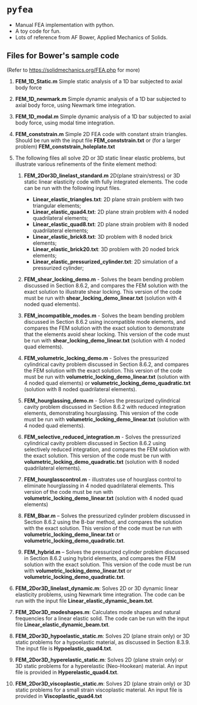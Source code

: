 # `pyfea`

- Manual FEA implementation with python.
- A toy code for fun.
- Lots of reference from AF Bower, Applied Mechanics of Solids.

## Files for Bower's sample code

(Refer to https://solidmechanics.org/FEA.php for more)

1. **FEM_1D_Static.m** Simple static analysis of a 1D bar subjected to axial body force
2. **FEM_1D_newmark.m** Simple dynamic analysis of a 1D bar subjected to axial body force, using Newmark time integration.
3. **FEM_1D_modal.m**  Simple dynamic analysis of a 1D bar subjected to axial body force, using modal time integration.
4. **FEM_conststrain.m**   Simple 2D FEA code with constant strain triangles.  Should be run with the input file **FEM_conststrain.txt** or (for a larger problem) **FEM_conststrain_holeplate.txt**
5. The following files all solve 2D or 3D static linear elastic problems, but illustrate various refinements of the finite element method:
    1. **FEM_2Dor3D_linelast_standard.m** 2D(plane strain/stress) or 3D static linear elasticity code with fully integrated elements. The code can be run with the following input files.

        - **Linear_elastic_triangles.txt**: 2D plane strain problem with two triangular elements;
        - **Linear_elastic_quad4.txt**: 2D plane strain problem with 4 noded quadrilateral elements;
        - **Linear_elastic_quad8.txt**: 2D plane strain problem with 8 noded quadrilateral elements;
        - **Linear_elastic_brick8.txt**: 3D problem with 8 noded brick elements;
        - **Linear_elastic_brick20.txt**: 3D problem with 20 noded brick elements;
        - **Linear_elastic_pressurized_cylinder.txt**: 2D simulation of a pressurized cylinder;
    2. **FEM_shear_locking_demo.m** - Solves the beam bending problem discussed in Section 8.6.2, and compares the FEM solution with the exact solution to illustrate shear locking. This version of the code must be run with **shear_locking_demo_linear.txt** (solution with 4 noded quad elements).

    3. **FEM_incompatible_modes.m** - Solves the beam bending problem discussed in Section 8.6.2 using incompatible mode elements, and compares the FEM solution with the exact solution to demonstrate that the elements avoid shear locking. This version of the code must be run with **shear_locking_demo_linear.txt** (solution with 4 noded quad elements).

    4. **FEM_volumetric_locking_demo.m** - Solves the pressurized cylindrical cavity problem discussed in Section 8.6.2, and compares the FEM solution with the exact solution. This version of the code must be run with **volumetric_locking_demo_linear.txt** (solution with 4 noded quad elements) or **volumetric_locking_demo_quadratic.txt** (solution with 8 noded quadrilateral elements).

    5. **FEM_hourglassing_demo.m** - Solves the pressurized cylindrical cavity problem discussed in Section 8.6.2 with reduced integration elements, demonstrating hourglassing. This version of the code must be run with **volumetric_locking_demo_linear.txt** (solution with 4 noded quad elements).

    6. **FEM_selective_reduced_integration.m** - Solves the pressurized cylindrical cavity problem discussed in Section 8.6.2 using selectively reduced integration, and compares the FEM solution with the exact solution. This version of the code must be run with **volumetric_locking_demo_quadratic.txt** (solution with 8 noded quadrilateral elements).

    7. **FEM_hourglasscontrol.m** - illustrates use of hourglass control to eliminate hourglassing in 4 noded quadrilateral elements.  This version of the code must be run with **volumetric_locking_demo_linear.txt** (solution with 4 noded quad elements)

    8. **FEM_Bbar.m** – Solves the pressurized cylinder problem discussed in Section 8.6.2 using the B-bar method, and compares the solution with the exact solution. This version of the code must be run with **volumetric_locking_demo_linear.txt** or **volumetric_locking_demo_quadratic.txt**.

    9. **FEM_hybrid.m** – Solves the pressurized cylinder problem discussed in Section 8.6.2 using hybrid elements, and compares the FEM solution with the exact solution. This version of the code must be run with **volumetric_locking_demo_linear.txt** or **volumetric_locking_demo_quadratic.txt**.

6. **FEM_2Dor3D_linelast_dynamic.m**: Solves 2D or 3D dynamic linear elasticity problems, using Newmark time integration. The code can be run with the input file **Linear_elastic_dynamic_beam.txt**.

7. **FEM_2Dor3D_modeshapes.m**: Calculates mode shapes and natural frequencies for a linear elastic solid. The code can be run with the input file **Linear_elastic_dynamic_beam.txt**.

8. **FEM_2Dor3D_hypoelastic_static.m**: Solves 2D (plane strain only) or 3D static problems for a hypoelastic material, as discussed in Section 8.3.9. The input file is **Hypoelastic_quad4.txt**.

9. **FEM_2Dor3D_hyperelastic_static.m**: Solves 2D (plane strain only) or 3D static problems for a hyperelastic (Neo-Hookean) material. An input file is provided in **Hyperelastic_quad4.txt**.

10. **FEM_2Dor3D_viscoplastic_static.m**: Solves 2D (plane strain only) or 3D static problems for a small strain viscoplastic material. An input file is provided in **Viscoplastic_quad4.txt**